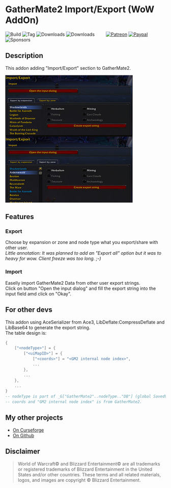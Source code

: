 # GatherMate2 Import/Export (WoW AddOn)
![Build](https://github.com/HizurosWoWAddOns/gathermate2_importexport/actions/workflows/bigwigsmods-packager.yml/badge.svg)
![Tag](https://img.shields.io/github/v/tag/HizurosWoWAddOns/gathermate2_importexport?style=flat-square)
![Downloads](https://img.shields.io/github/downloads/HizurosWoWAddOns/gathermate2_importexport/total?style=flat-square)
![Downloads](https://img.shields.io/github/downloads/HizurosWoWAddOns/gathermate2_importexport/latest/total?style=flat-square)
&nbsp; &nbsp; &nbsp; &nbsp;
[![Patreon](https://img.shields.io/badge/&zwj;-Patreon-gray?logo=patreon&color=red&style=flat-square)](https://www.patreon.com/bePatron?u=12558524)
[![Paypal](https://img.shields.io/badge/&zwj;-Paypal-gray?logo=paypal&color=blue&style=flat-square)](https://paypal.me/hizuro)
![Sponsors](https://img.shields.io/github/sponsors/HizurosWoWAddOns?logo=github&style=flat-square)

## Description
This addon adding "Import/Export" section to GatherMate2.

![Screenshot1](./.github/media/mg2_ie_1.jpg)

## Features

### Export
Choose by expansion or zone and node type what you export/share with other user.\
*Little annotation: It was planned to add an "Export all" option but it was to heavy for wow. Client freeze was too long. ;-)*

### Import
Easelly import GatherMate2 Data from other user export strings.\
Click on button "Open the input dialog" and fill the export string into the input field amd click on "Okay".

## For other devs
This addon using AceSerializer from Ace3, LibDeflate:CompressDeflate and LibBase64 to generate the export string.\
The table design is:
```lua
{
    ["<nodeType>"] = {
        ["<uiMapID>"] = {
            ["<coords>"] = "<GM2 internal node index>",
            ...
        },
        ...
    },
    ...
}
-- nodeType is part of _G["GatherMate2"..nodeType.."DB"] (global SavedVariable from GatherMate2)
-- coords and "GM2 internal node index" is from GatherMate2.
```

## My other projects
* [On Curseforge](https://www.curseforge.com/members/hizuro_de/projects)
* [On Github](https://github.com/HizurosWoWAddOns?tab=repositories)

## Disclaimer
> World of Warcraft© and Blizzard Entertainment© are all trademarks or registered trademarks of Blizzard Entertainment in the United States and/or other countries. These terms and all related materials, logos, and images are copyright © Blizzard Entertainment.
